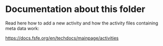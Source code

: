 # Documentation about this folder

Read here how to add a new activity and how the activity files
containing meta data work:

https://docs.fsfe.org/en/techdocs/mainpage/activities
